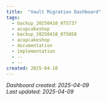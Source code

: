 ```yaml
---
title:  "Vault Migration Dashboard"
tags:
  - backup_20250410_075737
  - acupcakeshop
  - backup_20250410_075058
  - acupcakeshop
  - documentation
  - implementation
  - --
  - --
created: 2025-04-10
---
```



*Dashboard created: 2025-04-09*  
*Last updated: 2025-04-09*

